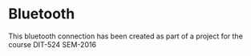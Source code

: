 # Bluetooth
This bluetooth connection has been created as part of a project for the course DIT-524 SEM-2016
